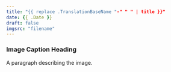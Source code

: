 ```yaml
---
title: "{{ replace .TranslationBaseName "-" " " | title }}"
date: {{ .Date }}
draft: false
imgsrc: "filename"
---
```


### Image Caption Heading

A paragraph describing the image.
